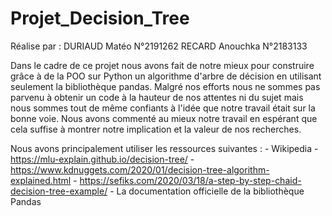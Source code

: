 # Projet_Decision_Tree
 
Réalise par :
	DURIAUD Matéo N°2191262
	RECARD Anouchka N°2183133

Dans le cadre de ce projet nous avons fait de notre mieux pour construire grâce à de la POO sur Python un algorithme d'arbre de décision en utilisant seulement la bibliothèque pandas. Malgré nos efforts nous ne sommes pas parvenu à obtenir un code à la hauteur de nos attentes ni du sujet mais nous sommes tout de même confiants à l'idée que notre travail était sur la bonne voie.
Nous avons commenté au mieux notre travail en espérant que cela suffise à montrer notre implication et la valeur de nos recherches.

Nous avons principalement utiliser les ressources suivantes : 
	- Wikipedia
	- https://mlu-explain.github.io/decision-tree/
	- https://www.kdnuggets.com/2020/01/decision-tree-algorithm-explained.html
	- https://sefiks.com/2020/03/18/a-step-by-step-chaid-decision-tree-example/
	- La documentation officielle de la bibliothèque Pandas